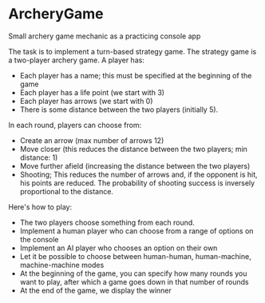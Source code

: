 # ArcheryGame
Small archery game mechanic as a practicing console app

The task is to implement a turn-based strategy game. The strategy game is a two-player archery game. A player has:
		
- Each player has a name; this must be specified at the beginning of the game
-	Each player has a life point (we start with 3)
-	Each player has arrows (we start with 0)
-	There is some distance between the two players (initially 5).
		
In each round, players can choose from:
		
- Create an arrow (max number of arrows 12)
- Move closer (this reduces the distance between the two players; min distance: 1)
- Move further afield (increasing the distance between the two players)
- Shooting; This reduces the number of arrows and, if the opponent is hit, his points are reduced. The probability of shooting success is inversely proportional to the distance.

Here's how to play:
- The two players choose something from each round.
- Implement a human player who can choose from a range of options on the console
- Implement an AI player who chooses an option on their own
- Let it be possible to choose between human-human, human-machine, machine-machine modes
- At the beginning of the game, you can specify how many rounds you want to play, after which a game goes down in that number of rounds
- At the end of the game, we display the winner
		
		
